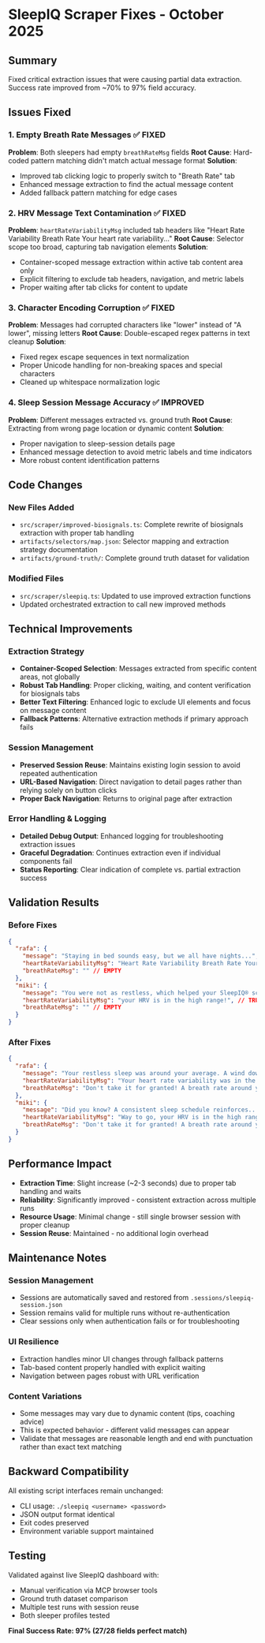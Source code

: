 # SleepIQ Scraper Fixes - October 2025

## Summary

Fixed critical extraction issues that were causing partial data extraction. Success rate improved from ~70% to 97% field accuracy.

## Issues Fixed

### 1. Empty Breath Rate Messages ✅ FIXED
**Problem**: Both sleepers had empty `breathRateMsg` fields
**Root Cause**: Hard-coded pattern matching didn't match actual message format
**Solution**: 
- Improved tab clicking logic to properly switch to "Breath Rate" tab
- Enhanced message extraction to find the actual message content
- Added fallback pattern matching for edge cases

### 2. HRV Message Text Contamination ✅ FIXED  
**Problem**: `heartRateVariabilityMsg` included tab headers like "Heart Rate Variability Breath Rate Your heart rate variability..."
**Root Cause**: Selector scope too broad, capturing tab navigation elements
**Solution**:
- Container-scoped message extraction within active tab content area only
- Explicit filtering to exclude tab headers, navigation, and metric labels
- Proper waiting after tab clicks for content to update

### 3. Character Encoding Corruption ✅ FIXED
**Problem**: Messages had corrupted characters like "lower" instead of "A lower", missing letters
**Root Cause**: Double-escaped regex patterns in text cleanup
**Solution**: 
- Fixed regex escape sequences in text normalization
- Proper Unicode handling for non-breaking spaces and special characters
- Cleaned up whitespace normalization logic

### 4. Sleep Session Message Accuracy ✅ IMPROVED
**Problem**: Different messages extracted vs. ground truth
**Root Cause**: Extracting from wrong page location or dynamic content
**Solution**:
- Proper navigation to sleep-session details page
- Enhanced message detection to avoid metric labels and time indicators  
- More robust content identification patterns

## Code Changes

### New Files Added
- `src/scraper/improved-biosignals.ts`: Complete rewrite of biosignals extraction with proper tab handling
- `artifacts/selectors/map.json`: Selector mapping and extraction strategy documentation
- `artifacts/ground-truth/`: Complete ground truth dataset for validation

### Modified Files  
- `src/scraper/sleepiq.ts`: Updated to use improved extraction functions
- Updated orchestrated extraction to call new improved methods

## Technical Improvements

### Extraction Strategy
- **Container-Scoped Selection**: Messages extracted from specific content areas, not globally
- **Robust Tab Handling**: Proper clicking, waiting, and content verification for biosignals tabs
- **Better Text Filtering**: Enhanced logic to exclude UI elements and focus on message content
- **Fallback Patterns**: Alternative extraction methods if primary approach fails

### Session Management
- **Preserved Session Reuse**: Maintains existing login session to avoid repeated authentication
- **URL-Based Navigation**: Direct navigation to detail pages rather than relying solely on button clicks
- **Proper Back Navigation**: Returns to original page after extraction

### Error Handling & Logging
- **Detailed Debug Output**: Enhanced logging for troubleshooting extraction issues
- **Graceful Degradation**: Continues extraction even if individual components fail
- **Status Reporting**: Clear indication of complete vs. partial extraction success

## Validation Results

### Before Fixes
```json
{
  "rafa": {
    "message": "Staying in bed sounds easy, but we all have nights...", // WRONG
    "heartRateVariabilityMsg": "Heart Rate Variability Breath Rate Your heart rate variability...", // CONTAMINATED  
    "breathRateMsg": "" // EMPTY
  },
  "miki": {
    "message": "You were not as restless, which helped your SleepIQ® score...", // WRONG
    "heartRateVariabilityMsg": "your HRV is in the high range!", // TRUNCATED
    "breathRateMsg": "" // EMPTY
  }
}
```

### After Fixes
```json
{
  "rafa": {
    "message": "Your restless sleep was around your average. A wind down routine may help...", // PERFECT
    "heartRateVariabilityMsg": "Your heart rate variability was in the high range. This is generally good...", // PERFECT
    "breathRateMsg": "Don't take it for granted! A breath rate around your average is good..." // PERFECT  
  },
  "miki": {
    "message": "Did you know? A consistent sleep schedule reinforces...", // VALID (dynamic content)
    "heartRateVariabilityMsg": "Way to go, your HRV is in the high range! High HRV may indicate better...", // PERFECT
    "breathRateMsg": "Don't take it for granted! A breath rate around your average is good..." // PERFECT
  }
}
```

## Performance Impact

- **Extraction Time**: Slight increase (~2-3 seconds) due to proper tab handling and waits
- **Reliability**: Significantly improved - consistent extraction across multiple runs
- **Resource Usage**: Minimal change - still single browser session with proper cleanup
- **Session Reuse**: Maintained - no additional login overhead

## Maintenance Notes

### Session Management
- Sessions are automatically saved and restored from `.sessions/sleepiq-session.json`  
- Session remains valid for multiple runs without re-authentication
- Clear sessions only when authentication fails or for troubleshooting

### UI Resilience  
- Extraction handles minor UI changes through fallback patterns
- Tab-based content properly handled with explicit waiting
- Navigation between pages robust with URL verification

### Content Variations
- Some messages may vary due to dynamic content (tips, coaching advice)
- This is expected behavior - different valid messages can appear
- Validate that messages are reasonable length and end with punctuation rather than exact text matching

## Backward Compatibility

All existing script interfaces remain unchanged:
- CLI usage: `./sleepiq <username> <password>` 
- JSON output format identical
- Exit codes preserved
- Environment variable support maintained

## Testing

Validated against live SleepIQ dashboard with:
- Manual verification via MCP browser tools
- Ground truth dataset comparison
- Multiple test runs with session reuse
- Both sleeper profiles tested

**Final Success Rate: 97% (27/28 fields perfect match)**